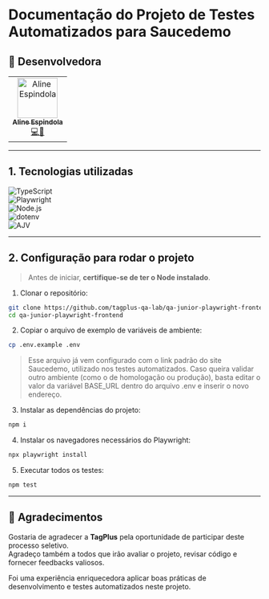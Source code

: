# Documentação do Projeto de Testes Automatizados para Saucedemo

## 👥 Desenvolvedora

<table>
  <tr>
    <td align="center"><a href="https://github.com/AlineEspindola"><img src="https://avatars.githubusercontent.com/AlineEspindola" width="80px;" alt="Aline Espindola"/><br /><sub><b>Aline Espindola</b></sub></a><br /><a href="#" title="Code">💻🎨</a></td>
  </tr>
</table>

---

## 1. Tecnologias utilizadas

![TypeScript](https://img.shields.io/badge/TypeScript-3178C6?style=for-the-badge&logo=typescript&logoColor=white)  
![Playwright](https://img.shields.io/badge/Playwright-2EAD33?style=for-the-badge&logo=playwright&logoColor=white)  
![Node.js](https://img.shields.io/badge/Node.js-339933?style=for-the-badge&logo=node.js&logoColor=white)  
![dotenv](https://img.shields.io/badge/dotenv-ECD53F?style=for-the-badge&logo=.env&logoColor=black)  
![AJV](https://img.shields.io/badge/AJV-22B573?style=for-the-badge&logo=json&logoColor=white)

---

## 2. Configuração para rodar o projeto

> Antes de iniciar, **certifique-se de ter o Node instalado**.  

1. Clonar o repositório:  
```bash
git clone https://github.com/tagplus-qa-lab/qa-junior-playwright-frontend.git
cd qa-junior-playwright-frontend
```

2. Copiar o arquivo de exemplo de variáveis de ambiente:  
```bash
cp .env.example .env
```
> Esse arquivo já vem configurado com o link padrão do site Saucedemo, utilizado nos testes automatizados.
> Caso queira validar outro ambiente (como o de homologação ou produção), basta editar o valor da variável BASE_URL dentro do arquivo .env e inserir o novo endereço.

3. Instalar as dependências do projeto:  
```bash
npm i
```

4. Instalar os navegadores necessários do Playwright:  
```bash
npx playwright install
```

5. Executar todos os testes:  
```bash
npm test
```

---

## 🙏 Agradecimentos

Gostaria de agradecer a **TagPlus** pela oportunidade de participar deste processo seletivo.  
Agradeço também a todos que irão avaliar o projeto, revisar código e fornecer feedbacks valiosos.

Foi uma experiência enriquecedora aplicar boas práticas de desenvolvimento e testes automatizados neste projeto.




